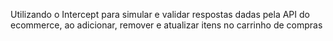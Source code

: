 Utilizando o Intercept para simular e validar respostas dadas pela API do ecommerce, ao adicionar, remover e atualizar itens no carrinho de compras

